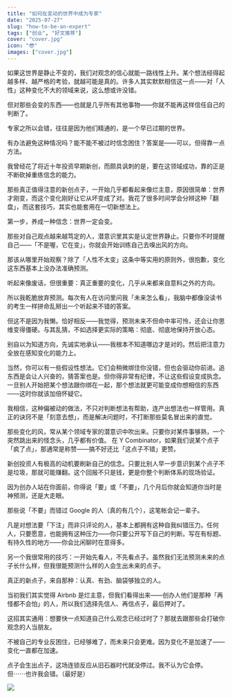 ```yaml
---
title: "如何在变动的世界中成为专家"
date: "2025-07-27"
slug: "how-to-be-an-expert"
tags: ["创业", "好文推荐"]
cover: "cover.jpg"
icon: "😎"
images: ["cover.jpg"]
---
```

如果这世界是静止不变的，我们对观念的信心就能一路线性上升。某个想法经得起越多样、越严格的考验，就越可能是真的。许多人其实默默相信这一点——对「人性」这种变化不大的领域来说，这么想或许没错。



但对那些会变的东西——也就是几乎所有其他事物——你就不能再这样信任自己的判断了。



专家之所以会错，往往是因为他们精通的，是一个早已过期的世界。



有办法避免这种情况吗？能不能不被过时信念困住？答案是——可以，但得靠一点方法。



我曾经花了将近十年投资早期新创，而颇具讽刺的是，要在这领域成功，靠的正是不断砍掉重练信念的能力。



那些真正值得注意的新创点子，一开始几乎都看起来像烂主意，原因很简单：世界才刚变，而这个变化刚好让它从坏变成了对。我花了很多时间学会分辨这种「翻盘」，而这套技巧，其实也能套用在一切新想法上。



第一步，养成一种信念：世界一定会变。



那些对自己观点越来越笃定的人，潜意识里其实是认定世界静止。只要你不时提醒自己——「不是喔，它在变」，你就会开始训练自己去嗅出风的方向。



那该从哪里开始观察？除了「人性不太变」这条中等实用的原则外，很抱歉，变化这东西基本上没办法准确预测。



听起来像废话，但很重要：真正重要的变化，几乎从来都来自意料之外的方向。



所以我乾脆放弃预测。每次有人在访问里问我「未来怎么看」，我脑中都像没读书的考生一样拼命乱掰出一个听起来不错的答案。



但这不是因为我懒。恰好相反——我觉得，预测未来不但命中率可怜，还会让你思维变得僵硬。与其乱猜，不如选择更实际的策略：彻底、彻底地保持开放心态。



别自以为知道方向，先诚实地承认——我根本不知道哪边才是对的。然后把注意力全放在感知变化的能力上。



当然，你可以有一些假设性想法。它们会稍微绑住你没错，但也会驱动你前进。追东西是会让人兴奋的，猜答案也是。但你得非常有纪律，不让这些假设变成执念。
一旦别人开始把某个想法跟你绑在一起，那个想法就更可能变成你想相信的东西——这时你就该加倍怀疑它。



我相信，这种偏被动的做法，不只对判断想法有帮助，连产出想法也一样管用。真正的诀窍不是「刻意去想」，而是解决问题时，不打断那些莫名冒出来的直觉。



那些变化的风，常从某个领域专家的潜意识中吹出来。只要你对某件事够熟，一个突然跳出来的怪念头，几乎都有价值。
在 Y Combinator，如果我们说某个点子「疯了点」，那通常是称赞——搞不好还比「这点子不错」更赞。



新创投资人有极高的动机要刷新自己的信念。只要比别人早一步意识到某个点子不是垃圾，那就可能赚翻。这个回报不只是钱，更是你整个判断体系的现场验证。



因为创办人站在你面前，你得说「要」或「不要」，几个月后你就会知道你当时是神预测，还是大走眼。



那些说「不要」而错过 Google 的人（真的有几个），这笔帐会记一辈子。



凡是对想法要「下注」而非只评论的人，基本上都拥有这种自我纠错压力。任何人，只要愿意，也能拥有这种压力——你只要公开写下自己的判断。写在有标题、有持久性的地方——你会比闲聊时在意得多。



另一个我很常用的技巧：一开始先看人，不先看点子。虽然我们无法预测未来的点子长什么样，但我很能预测什么样的人会生出未来的点子。



真正的新点子，来自那种：认真、有劲、脑袋够独立的人。



当初我们其实觉得 Airbnb 是烂主意，但我们看得出来——创办人他们是那种「再怪都不会怕」的人，所以我们选择先信人、再信点子，最后押对了。



这招其实通用：想要快一点知道自己什么观念已经过时了？那就去跟那些会打破你观念的人当朋友。



不被自己的专业反困住，已经够难了，而未来只会更难。因为变化不是加速了——变化一直都在加速。



点子会生出点子，这场连锁反应从旧石器时代就没停过。我不认为它会停。
但⋯⋯也许我会错。（最好是）




![](https://prod-files-secure.s3.us-west-2.amazonaws.com/112d0858-5090-4d34-a606-b75eb8d65fd2/46476355-9cf3-4e99-9b7a-3531bc426380/1000202064.png?X-Amz-Algorithm=AWS4-HMAC-SHA256&X-Amz-Content-Sha256=UNSIGNED-PAYLOAD&X-Amz-Credential=ASIAZI2LB466TEFDK6WK%2F20250926%2Fus-west-2%2Fs3%2Faws4_request&X-Amz-Date=20250926T074250Z&X-Amz-Expires=3600&X-Amz-Security-Token=IQoJb3JpZ2luX2VjEAAaCXVzLXdlc3QtMiJHMEUCIGAQuoqn9nYMMeWGNEIV3CeD7IkzazGO1M9%2FzbPUqY6IAiEA%2BEch4JXkLZ4KGXQ0WpflEk87UGFUtO0mi0rOKMiNOUYqiAQIif%2F%2F%2F%2F%2F%2F%2F%2F%2F%2FARAAGgw2Mzc0MjMxODM4MDUiDM%2BSmIpYMukF%2FeGutCrcAwc0%2F0BuJy764tsePU%2BqG4%2Bz90xI8etzMmdCt%2FHHceWTYDNCiPv6Mr5p2%2BwzXmlSSOLctE7cxSxabpvgxOBG0tLQ9NmB%2BlSy28ZzNkK9h%2FLZpqRNvu6BW4X0VynAqSfoTQ7DRNyiIcCKlyPPyy4erwzpBoAysJBmX%2Ba0YApk3L4W%2BD8xf0Cr71ytBZIgllZgrnZGx1K3qp6oXhuegNBTKwSmasV5spEuwU%2BJYKDLlt1Sw23ZS%2BLgDwhzrsN%2FddY0yD3uv6QVkePwrniB2snxgpAMra6qiVVm1p9fI5PhDAv1U9k07e5yHJcSpHbXGZ2cDy3Nv9XmTP3NX167WN4564Y5yH71poWwbVo5yUFKhnigHR2UX3%2Fa1AYaqGOYjbJXLEYmwo%2F36%2Bh3KNlr2ztWUKECV0HSZj4Ue6ihYv2p7779yD3Z0Nmm4spbBeCRhyIFeolKamib9g%2BFE0O%2BkaLGB%2FjGEOZl8EeQMzvQAY1NE0hu%2FKqYNW1e3M4rc%2FtMnz2saXqNdhY70YzRzaGxtfxlEjEnVy%2BVERXUSAj0nthbdBuKup%2BSLCzM4xT2gt3ipw69jGYQ%2BwpTSm5bS0Jq7jqZGXhaGFRIAeMSdx3onTqgSEWKQBiGWmKCm1r7C%2FDaMKT%2F2MYGOqUB9S7ZCHdt%2BE5S2UhAIaom601pvM0cl5%2B2Eb8aQHXe0BX6ZUhYC3DT6a6WY8jL%2BCKZmzLXoKYUIVNKpcvBdEYN%2FqOzwg24mPDl9fvbIviWhcjGyNWtnxDzG%2B0rIGYIbtiafpDdTJp9UX0%2BwkF4ZSYfC4i6B919D%2BmUnAZ6bmOd5yPwFWrzCtooFNPyvW4I8epVi4RrzxWJlRU%2FSuwr9zIOeiO1JTlb&X-Amz-Signature=a1889b697b840991f52aa69d29fd7447937ef2a10b3478c5c265a549e4f0b890&X-Amz-SignedHeaders=host&x-amz-checksum-mode=ENABLED&x-id=GetObject)

